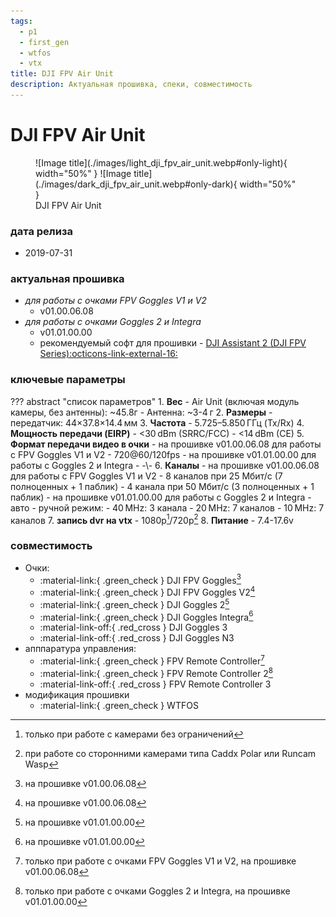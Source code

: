 ```yaml
---
tags:
  - p1
  - first_gen
  - wtfos
  - vtx
title: DJI FPV Air Unit
description: Актуальная прошивка, спеки, совместимость
---
```

# DJI FPV Air Unit
<figure markdown="span">
  ![Image title](./images/light_dji_fpv_air_unit.webp#only-light){ width="50%" }
  ![Image title](./images/dark_dji_fpv_air_unit.webp#only-dark){ width="50%" }
  <figcaption>DJI FPV Air Unit</figcaption>
</figure>

### дата релиза
- 2019-07-31

### актуальная прошивка
* _для работы с очками FPV Goggles V1 и V2_
    * v01.00.06.08
* _для работы с очками Goggles 2 и Integra_
    * v01.01.00.00
    * рекомендуемый софт для прошивки - <a href="https://www.dji.com/downloads/softwares/dji-assistant-2-dji-fpv-series" target="_blank">DJI Assistant 2 (DJI FPV Series):octicons-link-external-16:</a>

### ключевые параметры
??? abstract "список параметров"
    1. **Вес**
        - Air Unit (включая модуль камеры, без антенны): ~45.8г
        - Антенна: ~3-4 г
    2. **Размеры**
        - передатчик: 44×37.8×14.4 мм
    3. **Частота**
        - 5.725–5.850 ГГц (Tx/Rx)
    4. **Мощность передачи (EIRP)**
        - <30 dBm (SRRC/FCC)
        - <14 dBm (CE)
    5. **Формат передачи видео в очки**
        - на прошивке v01.00.06.08 для работы с FPV Goggles V1 и V2
            - 720@60/120fps
        - на прошивке v01.01.00.00 для работы с Goggles 2 и Integra
            - -\\-
    6. **Каналы**
        - на прошивке v01.00.06.08 для работы с FPV Goggles V1 и V2
            - 8 каналов при 25 Мбит/с (7 полноценных + 1 паблик)
            - 4 канала при 50 Мбит/с (3 полноценных + 1 паблик)
        - на прошивке v01.01.00.00 для работы с Goggles 2 и Integra
            - авто
            - ручной режим:
                - 40 MHz: 3 канала
                - 20 MHz: 7 каналов
                - 10 MHz: 7 каналов
    7. **запись dvr на vtx**
        - 1080p[^1]/720p[^2]
    8. **Питание**
        - 7.4-17.6v

### совместимость
* Очки:
    * :material-link:{ .green_check } DJI FPV Goggles[^3]
    * :material-link:{ .green_check } DJI FPV Goggles V2[^4]
    * :material-link:{ .green_check } DJI Goggles 2[^5]
    * :material-link:{ .green_check } DJI Goggles Integra[^6]
    * :material-link-off:{ .red_cross } DJI Goggles 3
    * :material-link-off:{ .red_cross } DJI Goggles N3
* апппаратура управления:
    * :material-link:{ .green_check } FPV Remote Controller[^7] 
    * :material-link:{ .green_check } FPV Remote Controller 2[^8]
    * :material-link-off:{ .red_cross } FPV Remote Controller 3
* модификация прошивки
    * :material-link:{ .green_check } WTFOS

[^1]: только при работе с камерами без ограничений
[^2]: при работе со сторонними камерами типа Caddx Polar или Runcam Wasp
[^3]: на прошивке v01.00.06.08
[^4]: на прошивке v01.00.06.08
[^5]: на прошивке v01.01.00.00
[^6]: на прошивке v01.01.00.00
[^7]: только при работе с очками FPV Goggles V1 и V2, на прошивке v01.00.06.08
[^8]: только при работе с очками Goggles 2 и Integra, на прошивке v01.01.00.00